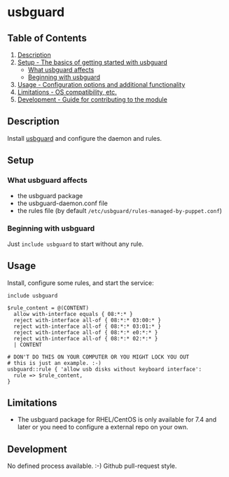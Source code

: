 
# usbguard

## Table of Contents

1. [Description](#description)
2. [Setup - The basics of getting started with usbguard](#setup)
    * [What usbguard affects](#what-usbguard-affects)
    * [Beginning with usbguard](#beginning-with-usbguard)
3. [Usage - Configuration options and additional functionality](#usage)
4. [Limitations - OS compatibility, etc.](#limitations)
5. [Development - Guide for contributing to the module](#development)

## Description

Install [usbguard](https://usbguard.github.io/) and configure the daemon and rules.

## Setup

### What usbguard affects

* the usbguard package
* the usbguard-daemon.conf file
* the rules file (by default `/etc/usbguard/rules-managed-by-puppet.conf`)

### Beginning with usbguard

Just `include usbguard` to start without any rule.

## Usage

Install, configure some rules, and start the service:

```puppet
include usbguard

$rule_content = @(CONTENT)
  allow with-interface equals { 08:*:* }
  reject with-interface all-of { 08:*:* 03:00:* }
  reject with-interface all-of { 08:*:* 03:01:* }
  reject with-interface all-of { 08:*:* e0:*:* }
  reject with-interface all-of { 08:*:* 02:*:* }
  | CONTENT

# DON'T DO THIS ON YOUR COMPUTER OR YOU MIGHT LOCK YOU OUT
# this is just an example. :-)
usbguard::rule { 'allow usb disks without keyboard interface':
  rule => $rule_content,
}
```

## Limitations

* The usbguard package for RHEL/CentOS is only available for 7.4 and later
  or you need to configure a external repo on your own.

## Development

No defined process available. :-) Github pull-request style.
